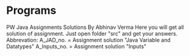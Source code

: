 # Programs
PW Java Assignments Solutions By Abhinav Verma
Here you will get all solution of assignment.
Just open folder "src" and get your answers. 
Abbrevation: A_JAD_no. = Assignment solution "Java Variable and Datatypes"
             A_Inputs_no. = Assignment solution "Inputs"
